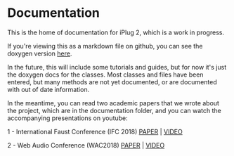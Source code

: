 # Documentation

This is the home of documentation for iPlug 2, which is a work in progress.

If you're viewing this as a markdown file on github, you can see the doxygen version [here](https://iplug2.github.io/iPlug2/).

In the future, this will include some tutorials and guides, but for now it's just the doxygen docs for the classes. Most classes and files have been entered, but many methods are not yet documented, or are documented with out of date information.

In the meantime, you can read two academic papers that we wrote about the project, which are in the documentation folder, and you can watch the accompanying presentations on youtube:

1 - International Faust Conference (IFC 2018) [PAPER](https://github.com/iPlug2/iPlug2/raw/master/Documentation/Papers/IFC2018.pdf) | [VIDEO](https://youtu.be/SLHGxBYeID4)

2 - Web Audio Conference (WAC2018) [PAPER](https://github.com/iPlug2/iPlug2/raw/master/Documentation/Papers/WAC2018.pdf) | [VIDEO](https://youtu.be/DDrgW4Qyz8Y)

<!--
## Introduction

### Requirements
iPlug 2 requires a compiler that supports C++11, and is tested with MS Visual Studio 2017 and Xcode 10. It is developed to target Windows 7 or higher and macOS 10.7+. If you wish to compile for older operating systems it may be possible, but will require adjusting some settings.

## About this documentation
### Where do I begin?
See [Getting Started](md_quickstart.html) and check out the [Examples](md_examples.html)

### How do I upgrade an old WDL-OL project?
See [How to Upgrade](md_upgrade.html)

### Experienced developers
See [Advanced Documentation](md_advanced.html) and if you would like to contribute to the project, check the [Code Style](md_codingstyle.html)

-->
